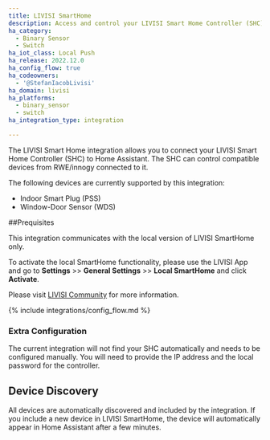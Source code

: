 ```yaml
---
title: LIVISI SmartHome
description: Access and control your LIVISI Smart Home Controller (SHC) and its connected RWE/innogy devices.
ha_category:
  - Binary Sensor
  - Switch
ha_iot_class: Local Push
ha_release: 2022.12.0
ha_config_flow: true
ha_codeowners:
  - '@StefanIacobLivisi'
ha_domain: livisi
ha_platforms:
  - binary_sensor
  - switch
ha_integration_type: integration

---
```

The LIVISI Smart Home integration allows you to connect your LIVISI Smart Home Controller (SHC) to Home Assistant. The SHC can control compatible devices from RWE/innogy connected to it.
 
The following devices are currently supported by this integration:
 
- Indoor Smart Plug (PSS)
- Window-Door Sensor (WDS)
 
##Prequisites
 
This integration communicates with the local version of LIVISI SmartHome only. 
 
To activate the local SmartHome functionality, please use the LIVISI App and go to **Settings** >> **General Settings** >> **Local SmartHome** and click **Activate**.
 
Please visit [LIVISI Community](https://community.livisi.de) for more information.
 
{% include integrations/config_flow.md %}
 
### Extra Configuration
 
The current integration will not find your SHC automatically and needs to be configured manually. You will need to provide the IP address and the local password for the controller.
 
## Device Discovery

All devices are automatically discovered and included by the integration. If you include a new device in LIVISI SmartHome, the device will automatically appear in Home Assistant after a few minutes.
